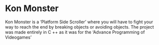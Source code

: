 # Kon Monster
Kon Monster is a ‘Platform Side Scroller’ where you will have to fight your way to reach the end by breaking objects or avoiding objects. The project was made entirely in C ++ as it was for the ‘Advance Programming of Videogames’
